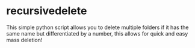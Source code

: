 # recursivedelete
This simple python script allows you to delete multiple folders if it has the same name but differentiated by a number, this allows for quick and easy mass deletion!
